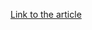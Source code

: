 [Link to the article](https://dragos.com/resource/trisis-analyzing-safety-system-targeting-malware/)
